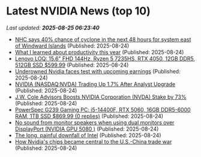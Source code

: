# Latest NVIDIA News (top 10)
_Last updated: **2025-08-25 06:23:40**_

- [NHC says 40% chance of cyclone in the next 48 hours for system east of Windward Islands](https://biztoc.com/x/5ca32f430096d54f) (Published: 2025-08-24)
- [What I learned about productivity this year](https://www.platformer.news/productivity-tools-ai-2025/) (Published: 2025-08-24)
- [Lenovo LOQ: 15.6" FHD 144Hz, Ryzen 5 7235HS, RTX 4050, 12GB DDR5, 512GB SSD $599.99](https://slickdeals.net/f/18551905-lenovo-loq-15-6-fhd-144hz-ryzen-5-7235hs-rtx-4050-12gb-ddr5-512gb-ssd-599-99) (Published: 2025-08-24)
- [Underowned Nvidia faces test with upcoming earnings](https://www.irishtimes.com/your-money/2025/08/24/under-owned-nvidia-faces-test-with-upcoming-earnings/) (Published: 2025-08-24)
- [NVIDIA (NASDAQ:NVDA) Trading Up 1.7% After Analyst Upgrade](https://www.etfdailynews.com/2025/08/24/nvidia-nasdaqnvda-trading-up-1-7-after-analyst-upgrade/) (Published: 2025-08-24)
- [J.W. Cole Advisors Boosts NVIDIA Corporation (NVDA) Stake by 73%](https://finance.yahoo.com/news/j-w-cole-advisors-boosts-051820846.html) (Published: 2025-08-24)
- [PowerSpec G239 Gaming PC: i5-14400F, RTX 5060, 16GB DDR5-6000 RAM, 1TB SSD $869.99 (0 replies)](https://slickdeals.net/f/18551845-powerspec-g239-gaming-pc-i5-14400f-rtx-5060-16gb-ddr5-6000-ram-1tb-ssd-869-99) (Published: 2025-08-24)
- [No sound from monitor speakers when using dual monitors over DisplayPort (NVIDIA GPU 5080 )](https://askubuntu.com/questions/1554949/no-sound-from-monitor-speakers-when-using-dual-monitors-over-displayport-nvidia) (Published: 2025-08-24)
- [The long, painful downfall of Intel](https://indianexpress.com/article/technology/tech-news-technology/the-long-painful-downfall-of-intel-10207917/) (Published: 2025-08-24)
- [How Nvidia's chips became central to the U.S.-China trade war](https://economictimes.indiatimes.com/news/international/business/how-nvidias-chips-became-central-to-the-u-s-china-trade-war/articleshow/123480170.cms) (Published: 2025-08-24)
